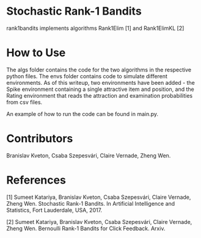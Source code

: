 Stochastic Rank-1 Bandits
====

rank1bandits implements algorithms Rank1Elim [1] and Rank1ElimKL [2]

# How to Use
The algs folder contains the code for the two algorithms in the respective python files. The envs folder contains code to simulate different environments. As of this writeup, two environments have been added - the Spike environment containing a single attractive item and position, and the Rating environment that reads the attraction and examination probabilities from csv files.

An example of how to run the code can be found in main.py.

# Contributors
Branislav Kveton, Csaba Szepesvári, Claire Vernade, Zheng Wen.

# References
[1] Sumeet Katariya, Branislav Kveton, Csaba Szepesvári, Claire Vernade, Zheng Wen. Stochastic Rank-1 Bandits. In Artificial Intelligence and Statistics, Fort Lauderdale, USA, 2017.

[2] Sumeet Katariya, Branislav Kveton, Csaba Szepesvári, Claire Vernade, Zheng Wen. Bernoulli Rank-1 Bandits for Click Feedback. Arxiv.
